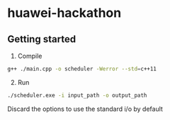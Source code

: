 # huawei-hackathon

## Getting started

1. Compile

```bash
g++ ./main.cpp -o scheduler -Werror --std=c++11
```

2. Run

```bash
./scheduler.exe -i input_path -o output_path
```

Discard the options to use the standard i/o by default

